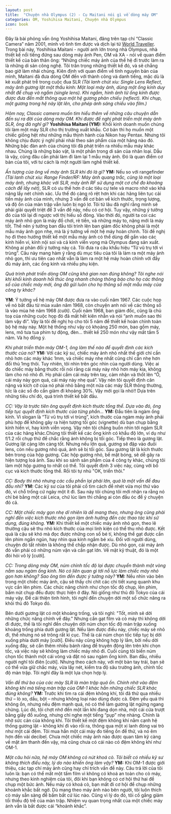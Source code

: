 ```yaml
---
layout: post
title:  "Chuyện nhà Olympus (2) - Cụ Maitani nói gì về dòng máy OM"
categories: OM, Yoshihisa Maitani, Chuyện nhà Olympus
icon: book
---
```

Đây là bài phỏng vấn ông Yoshihisa Maitani, đăng trên tạp chí “Classic Camera” năm 2001, mình vô tình tìm được và dịch lại từ [World Traveller](https://esif.world-traveller.org/om-sif/concepts.htm "World Traveller"). Trong bài này, Yoshihisa Maitani - người anh lớn trong nhà Olympus, nhà thiết kế nổi tiếng đứng sau dòng máy ảnh Pen, OM và XA - nói về quan điểm thiết kế của bản thân ông: “Những chiếc máy ảnh của thế hệ đi trước làm ra là những di sản công nghệ. Tôi trân trọng những thiết kế đó, và sẽ chẳng bao giờ làm nhái chúng. Kiên định với quan điểm về tính nguyên bản của mình, Maitani đã đưa dòng OM đến với thành công và danh tiếng, mặc dù là kẻ xuất phát trễ trong cuộc đua SLR *(Tài lanh chút xíu: Single Lens Reflect, máy ảnh gương lật một thấu kính: Một loại máy ảnh, dùng một ống kính duy nhất để chụp và ngắm (single lens). Khi ngắm, hình ảnh từ ống kính được được đưa đến mắt thông qua một hệ gương phản chiếu (reflect). Khi chụp, một gương trong hệ này lật lên, cho phép ánh sáng chiếu vào film.)*


*Hôm nay, Classic camera muốn tìm hiểu thêm về những câu chuyện dẫn đến sự ra đời của dòng máy OM. Khi được đề nghị phát triển một máy ảnh SLR, ông đã nghĩ gì?*
**Yoshihisa Maitani (YM):** Khối kinh doanh muốn chúng tôi làm một máy SLR cho thị trường xuất khẩu. Cơ bản thì họ muốn một chiếc giống hệt như những mẫu thịnh hành của Nikon hay Pentax. Nhưng tôi không chịu được ý nghĩ phải nhái theo sản phẩm của một hãng nào đó. Những bậc đàn anh của chúng tôi đã phát triển ra nhiều mẫu máy khác nhau. Chúng là những bảo vật, là một phần trong di sản của nhân loại. Dẫu là vậy, cũng đâu cần phải làm đi làm lại 1 mẫu máy ảnh. Đó là quan điểm cơ bản của tôi, với tư cách là một người làm nghề thiết kế.

*Ấn tượng của ông về máy ảnh SLR khi đó là gì?*
**YM:** Nếu so với rangefinder *(Tài lanh chút xíu: Range Finder/RF:  Máy ảnh quang trắc, cũng là một loại máy ảnh, nhưng khác với SLR, máy ảnh RF sử dụng một cơ chế đo khoảng cách để lấy nét)*, SLR có ưu thế hơn ở các tiêu cự tele và macro nhờ vào khả năng lấy nét chính xác. Ưu thế đó càng rõ rệt hơn khi các hãng liên tục cải tiến máy ảnh của mình, nhưng 3 vấn đề cơ bản về kích thước, trọng lượng, và độ ồn của màn trập vẫn luôn bị ngó lơ.
Tôi từ lâu đã nghĩ rằng mình sẽ phải giải quyết triệt để 3 vấn đề này, nếu có cơ hội. Tuy vậy, những ý tưởng đó của tôi lại đi ngược với thị hiếu số đông. Vào thời đó, người ta coi các máy ảnh nhỏ gọn là máy đồ chơi, rẻ tiền, và những máy to, nặng mới là máy tốt. Thế nên ý tưởng ban đầu tôi trình lên ban giám đốc không phải là một mẫu máy ảnh gọn nhẹ, mà là ý tưởng về một hệ máy hoàn chỉnh. Tôi đề nghị họ đi theo hướng thiết kế một mẫu máy ảnh có thể dùng để gắn vào các kính hiển vi, kính nội soi và cả kính viễn vọng mà Olympus đang sản xuất. Không ai phản đối ý tưởng này cả. Tôi đưa ra câu khẩu hiệu “Từ vũ trụ tới vi trùng”. Câu này mang hàm ý rằng dù mục tiêu của tôi là làm ra một máy ảnh nhỏ gọn, thì ưu tiên cao nhất vẫn là làm ra một hệ máy hoàn chỉnh với đầy đủ máy ảnh, các ống kính và nhiều phụ kiện.

*Quá trình phát triển dòng OM cũng khá gian nan đúng không? Tôi nghe nói khi khối kinh doanh hối thúc ông nhanh chóng thông báo cho họ các thông số của chiếc máy mới, ông đã gửi luôn cho họ thông số một mẫu máy của công ty khác?*

**YM**: Ý tưởng về hệ máy OM được đưa ra vào cuối năm 1967. Các cuộc họp về nó bắt đầu từ mùa xuân năm 1968, còn chuyện anh nói về các thông số là vào mùa hè năm 1968 *(cười)*. Cuối năm 1968, ban giám đốc, cũng là chủ toạ của những cuộc họp đó đã mất hết kiên nhẫn và nói “anh muốn sao thì làm vậy đi”. Vậy là tôi đề nghị họ cho tôi 5 năm để thiết kế hoàn chỉnh toàn bộ hệ máy này. Một hệ thống như vậy có khoảng 250 món, bao gồm máy, lens, mô tưa tua phim tự động, đèn… thiết kế 250 món như vậy mất tầm 5 năm. Và họ đồng ý.

*Khi phát triển thân máy OM-1, ông làm thế nào để quyết định các kích thước của nó?*
**YM:** Với các kỹ sư, chiếc máy ảnh nhỏ nhất thế giới chỉ cần nhỏ hơn các máy khác 1mm, và chiếc máy nhẹ nhất cũng chỉ cần nhẹ hơn đối thủ 1mg thôi. Tuy nhiên, tôi nhìn trên góc nhìn của người dùng. Việc ai đo chiếc máy bằng thước rồi nói rằng cái máy này nhỏ hơn máy kia, không làm cho nó nhỏ đi. Họ phải cầm cái máy trên tay, cảm nhận và thốt lên “Ồ, cái máy này gọn quá, cái máy này nhẹ quá”. Vậy nên tôi quyết định cân nặng và kích cỡ của nó phải nhỏ bằng một nửa các máy SLR thông thường, tức là các số đo cần giảm đi khoảng 30%. Vậy mới gọi là nhỏ!! Dựa trên những tiêu chí đó, quá trình thiết kế bắt đầu.

*CC: Vậy là trước tiên ông quyết định kích thước tổng thể. Dựa vào đó, ông tiếp tục quyết định kích thước của từng phần...*
**YM:** Đầu tiên là ngàm ống kính. Vì slogan là “Từ vũ trụ tới vi trùng”, kích thước của ngàm máy ảnh phải phù hợp để không gây ra hiện tượng tối góc (vignette) dù bạn chụp bằng kính hiển vi, hay kính viễn vọng. Vậy nên tôi chẳng buồn nhìn tới ngàm SLR của các hãng khác.Chúng tôi thiết kế các ống kính có khẩu độ lớn, ví dụ như f/1.2 rồi chụp thử để chắc rằng ảnh không bị tối góc. Tiếp theo là gương lật. Gương lật càng lớn càng tốt. Nhưng nếu lớn quá, gương sẽ đập vào đuôi lens, còn nếu gương nhỏ quá, ảnh sẽ bị tối góc. Sau gương lật là kích thước bên trong của hộp gương. Các hộp gương nhỏ, bề mặt bóng, sẽ dễ gây ra hiện tượng loá ảnh. Sau khi so sánh sản phẩm của 4 công ty khác, chúng tôi làm một hộp gương to nhất có thể. Tôi quyết định 3 việc này, cùng với bố cục và kích thước tổng thể. Rồi tôi tự nhủ "OK, triển thôi."

*CC: Body thì nhỏ nhưng các cấu phần lại phải lớn, quá là một vấn đề đau đầu nhỉ?*
**YM:** Các kỹ sư của tôi phải cố tìm cách để nhét vừa mọi thứ vào đó, vì chỗ trống cứ ngày một ít đi. Sau này tôi chúng tôi mới nhận ra rằng nó chỉ bé bằng một cái Leica, chứ lúc làm thì chẳng ai còn đầu óc để ý chuyện đó cả.

*CC: Một chiếc máy gọn nhẹ dĩ nhiên là dễ mang theo, nhưng ông cũng phải nghĩ đến việc kích thước nhỏ gọn làm ảnh hưởng đến các thao tác khi sử dụng, đúng không.*
**YM:** Khi thiết kế một chiếc máy ảnh nhỏ gọn, theo lẽ thường cậu sẽ thu nhỏ kích thước của mọi linh kiện có thể thu nhỏ được. Kết quả là cậu sẽ khó mà đọc được những con số bé tí, không thể gạt được cần lên phim ngắn ngủn, hay nhìn qua kính ngắm bé xíu. Đối với người dùng, chuyện đó tất nhiên là không thể chấp nhận được. Dù nhỏ gọn, cái máy ảnh đó vẫn phải có những núm vặn và cần gạt lớn. Về mặt kỹ thuật, đó là một đòi hỏi vô lý [cười].

*CC: Trong dòng máy OM, núm chỉnh tốc độ lại được chuyển thành một vòng nằm sau ngàm ống kính. Nó có liên quan gì tới nỗ lực làm chiếc máy nhỏ gọn hơn không? Sao ông tìm đến được ý tưởng này?*
**YM:** Nếu nhìn vào bên trong một chiếc máy ảnh, cậu sẽ thấy chi chít các chi tiết xung quanh khu vực cần lên phim. Các chức năng chính như chọn tốc độ chụp, lên phim, bấm nút chụp đều được thực hiện ở đây. Nó giống như thủ đô Tokyo của cái máy vậy. Để cải thiện tình hình, tôi nghĩ đến chuyện dời một số chức năng ra khỏi thủ đô Tokyo đó.

Bên dưới gương lật có một khoảng trống, và tôi nghĩ: "Tốt, mình sẽ dời những chức năng chính về đây." Nhưng cần gạt film và cò máy thì không dời đi được, thế là tôi nghĩ đến chuyện dời núm chọn tốc độ màn trập xuống khoảng trống phía dưới gương lật. Nếu làm được điều này, chiếc máy sẽ nhỏ đi, thế nhưng nó sẽ trông rất kì cục. Thế là cái núm chọn tốc tiếp tục bị dời xuống phía dưới máy [cười]. Điều nãy cũng không hợp lý lắm, bởi nếu dời xuống đây, sẽ cần thêm nhiều bánh răng để truyền động lên trên khi chọn tốc, và việc này sẽ không làm chiếc máy nhỏ đi. Cuối cùng tôi biến núm chọn tốc thành một cái vòng và đặt nó sau ngàm ống kính. Ban đầu, nhiều người nghĩ tôi điên [cười]. Nhưng theo cách này, với một bàn tay trái, bạn sẽ có thể vừa giữ chắc máy, vừa lấy nét, kiểm tra độ sâu trường ảnh, chỉnh tốc độ màn trập. Tôi nghĩ đây là một lựa chọn hợp lý.

*Vấn đề thứ ba của các mày SLR là màn trập quá ồn. Chính nhờ vào đệm không khí mà tiếng màn trập của OM-1 khác hẳn những chiếc SLR khác đúng không?*
**YM:**  Trước khi tìm ra cái đệm không khí, tôi đã thử qua nhiều thứ – lò xo, dầu, bột – nhưng không loại nào dùng được cả. Đệm yếu quá thì không ổn, nhưng nếu đệm mạnh quá, nó có thể làm gương lật ngừng ngang chừng. Lúc đó, tôi chợt nhớ đến một lần khi đang dọn nhà, một cái cửa trượt bằng giấy đổ xuống, nhưng chỉ nghe một tiếng “pụp” nhẹ nhàng. Chính là nhờ sức cản của không khí. Tôi thiết kế một đệm không khí nằm cạnh hệ thống gương lật – không khí đi vào rồi ra, thông qua một xi lanh đóng vai trò như một cái đệm. Tôi mua hẳn một cái máy đo tiếng ồn để thử, và nó êm hơn đến vài decibel. Chưa một chiếc máy ảnh nào được quan tâm kỹ càng về mặt âm thanh đến vậy, mà cũng chưa có cái nào có đệm không khí như OM-1.

*Một câu hỏi nữa, hệ máy OM không có nút khoá cò. Tôi biết có nhiều kỹ sư không thích điều này, lý do nào khiến ông làm vậy?*
**YM:** Khi OM-1 được giới thiệu, các tạp chí máy ảnh cũng hay chỉ trích vấn đề này. Câu trả lời của tôi luôn là: bạn có thể mất một tấm film vì không có khoá an toàn cho cò máy, nhưng theo kinh nghiệm của tôi, đôi khi bạn không có cơ hội thứ hai để chụp một bức ảnh. Nếu máy có khoá cò, bạn mất đi cơ hội để chụp những khoảnh khắc bất ngờ. Dù mang theo máy ảnh nào bên người, tôi luôn thích cò máy sẵn sàng để bấm bất cứ lúc nào. Cũng vì lý do đó, tôi cố gắng giảm tối thiểu độ trễ của màn trập. Nhiệm vụ quan trọng nhất của một chiếc máy ảnh vẫn là bắt được cái “khoảnh khắc”.
